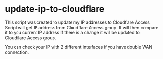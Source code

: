 # update-ip-to-cloudflare

This script was created to update my IP addresses to Cloudflare Access
Script will get IP address from Cloudflare Access group. It will then compare it to you current IP address
If there is a change it will be updated to Cloudflare Access group.

You can check your IP with 2 different interfaces if you have double WAN connection.
